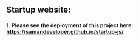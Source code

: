## Startup website:
#### 1. Please see the deployment of this project here: https://samandeveloper.github.io/startup-js/

